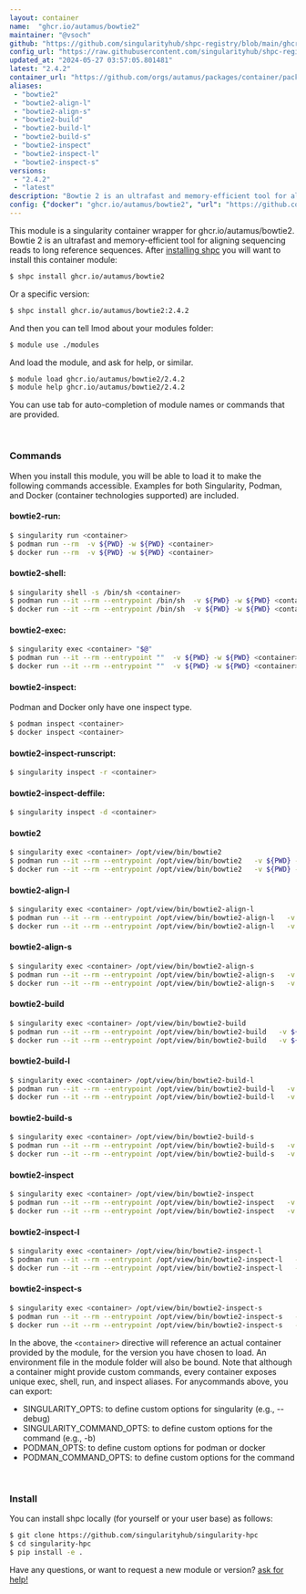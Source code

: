 ```yaml
---
layout: container
name:  "ghcr.io/autamus/bowtie2"
maintainer: "@vsoch"
github: "https://github.com/singularityhub/shpc-registry/blob/main/ghcr.io/autamus/bowtie2/container.yaml"
config_url: "https://raw.githubusercontent.com/singularityhub/shpc-registry/main/ghcr.io/autamus/bowtie2/container.yaml"
updated_at: "2024-05-27 03:57:05.801481"
latest: "2.4.2"
container_url: "https://github.com/orgs/autamus/packages/container/package/bowtie2"
aliases:
 - "bowtie2"
 - "bowtie2-align-l"
 - "bowtie2-align-s"
 - "bowtie2-build"
 - "bowtie2-build-l"
 - "bowtie2-build-s"
 - "bowtie2-inspect"
 - "bowtie2-inspect-l"
 - "bowtie2-inspect-s"
versions:
 - "2.4.2"
 - "latest"
description: "Bowtie 2 is an ultrafast and memory-efficient tool for aligning sequencing reads to long reference sequences."
config: {"docker": "ghcr.io/autamus/bowtie2", "url": "https://github.com/orgs/autamus/packages/container/package/bowtie2", "maintainer": "@vsoch", "description": "Bowtie 2 is an ultrafast and memory-efficient tool for aligning sequencing reads to long reference sequences.", "latest": {"2.4.2": "sha256:edf4727dcdcd056dcad3f779cb368634c5f474a83b697c510c6f1dd40c44e4da"}, "tags": {"2.4.2": "sha256:edf4727dcdcd056dcad3f779cb368634c5f474a83b697c510c6f1dd40c44e4da", "latest": "sha256:edf4727dcdcd056dcad3f779cb368634c5f474a83b697c510c6f1dd40c44e4da"}, "aliases": {"bowtie2": "/opt/view/bin/bowtie2", "bowtie2-align-l": "/opt/view/bin/bowtie2-align-l", "bowtie2-align-s": "/opt/view/bin/bowtie2-align-s", "bowtie2-build": "/opt/view/bin/bowtie2-build", "bowtie2-build-l": "/opt/view/bin/bowtie2-build-l", "bowtie2-build-s": "/opt/view/bin/bowtie2-build-s", "bowtie2-inspect": "/opt/view/bin/bowtie2-inspect", "bowtie2-inspect-l": "/opt/view/bin/bowtie2-inspect-l", "bowtie2-inspect-s": "/opt/view/bin/bowtie2-inspect-s"}}
---
```


This module is a singularity container wrapper for ghcr.io/autamus/bowtie2.
Bowtie 2 is an ultrafast and memory-efficient tool for aligning sequencing reads to long reference sequences.
After [installing shpc](#install) you will want to install this container module:


```bash
$ shpc install ghcr.io/autamus/bowtie2
```

Or a specific version:

```bash
$ shpc install ghcr.io/autamus/bowtie2:2.4.2
```

And then you can tell lmod about your modules folder:

```bash
$ module use ./modules
```

And load the module, and ask for help, or similar.

```bash
$ module load ghcr.io/autamus/bowtie2/2.4.2
$ module help ghcr.io/autamus/bowtie2/2.4.2
```

You can use tab for auto-completion of module names or commands that are provided.

<br>

### Commands

When you install this module, you will be able to load it to make the following commands accessible.
Examples for both Singularity, Podman, and Docker (container technologies supported) are included.

#### bowtie2-run:

```bash
$ singularity run <container>
$ podman run --rm  -v ${PWD} -w ${PWD} <container>
$ docker run --rm  -v ${PWD} -w ${PWD} <container>
```

#### bowtie2-shell:

```bash
$ singularity shell -s /bin/sh <container>
$ podman run --it --rm --entrypoint /bin/sh  -v ${PWD} -w ${PWD} <container>
$ docker run --it --rm --entrypoint /bin/sh  -v ${PWD} -w ${PWD} <container>
```

#### bowtie2-exec:

```bash
$ singularity exec <container> "$@"
$ podman run --it --rm --entrypoint ""  -v ${PWD} -w ${PWD} <container> "$@"
$ docker run --it --rm --entrypoint ""  -v ${PWD} -w ${PWD} <container> "$@"
```

#### bowtie2-inspect:

Podman and Docker only have one inspect type.

```bash
$ podman inspect <container>
$ docker inspect <container>
```

#### bowtie2-inspect-runscript:

```bash
$ singularity inspect -r <container>
```

#### bowtie2-inspect-deffile:

```bash
$ singularity inspect -d <container>
```


#### bowtie2

```bash
$ singularity exec <container> /opt/view/bin/bowtie2
$ podman run --it --rm --entrypoint /opt/view/bin/bowtie2   -v ${PWD} -w ${PWD} <container> -c " $@"
$ docker run --it --rm --entrypoint /opt/view/bin/bowtie2   -v ${PWD} -w ${PWD} <container> -c " $@"
```


#### bowtie2-align-l

```bash
$ singularity exec <container> /opt/view/bin/bowtie2-align-l
$ podman run --it --rm --entrypoint /opt/view/bin/bowtie2-align-l   -v ${PWD} -w ${PWD} <container> -c " $@"
$ docker run --it --rm --entrypoint /opt/view/bin/bowtie2-align-l   -v ${PWD} -w ${PWD} <container> -c " $@"
```


#### bowtie2-align-s

```bash
$ singularity exec <container> /opt/view/bin/bowtie2-align-s
$ podman run --it --rm --entrypoint /opt/view/bin/bowtie2-align-s   -v ${PWD} -w ${PWD} <container> -c " $@"
$ docker run --it --rm --entrypoint /opt/view/bin/bowtie2-align-s   -v ${PWD} -w ${PWD} <container> -c " $@"
```


#### bowtie2-build

```bash
$ singularity exec <container> /opt/view/bin/bowtie2-build
$ podman run --it --rm --entrypoint /opt/view/bin/bowtie2-build   -v ${PWD} -w ${PWD} <container> -c " $@"
$ docker run --it --rm --entrypoint /opt/view/bin/bowtie2-build   -v ${PWD} -w ${PWD} <container> -c " $@"
```


#### bowtie2-build-l

```bash
$ singularity exec <container> /opt/view/bin/bowtie2-build-l
$ podman run --it --rm --entrypoint /opt/view/bin/bowtie2-build-l   -v ${PWD} -w ${PWD} <container> -c " $@"
$ docker run --it --rm --entrypoint /opt/view/bin/bowtie2-build-l   -v ${PWD} -w ${PWD} <container> -c " $@"
```


#### bowtie2-build-s

```bash
$ singularity exec <container> /opt/view/bin/bowtie2-build-s
$ podman run --it --rm --entrypoint /opt/view/bin/bowtie2-build-s   -v ${PWD} -w ${PWD} <container> -c " $@"
$ docker run --it --rm --entrypoint /opt/view/bin/bowtie2-build-s   -v ${PWD} -w ${PWD} <container> -c " $@"
```


#### bowtie2-inspect

```bash
$ singularity exec <container> /opt/view/bin/bowtie2-inspect
$ podman run --it --rm --entrypoint /opt/view/bin/bowtie2-inspect   -v ${PWD} -w ${PWD} <container> -c " $@"
$ docker run --it --rm --entrypoint /opt/view/bin/bowtie2-inspect   -v ${PWD} -w ${PWD} <container> -c " $@"
```


#### bowtie2-inspect-l

```bash
$ singularity exec <container> /opt/view/bin/bowtie2-inspect-l
$ podman run --it --rm --entrypoint /opt/view/bin/bowtie2-inspect-l   -v ${PWD} -w ${PWD} <container> -c " $@"
$ docker run --it --rm --entrypoint /opt/view/bin/bowtie2-inspect-l   -v ${PWD} -w ${PWD} <container> -c " $@"
```


#### bowtie2-inspect-s

```bash
$ singularity exec <container> /opt/view/bin/bowtie2-inspect-s
$ podman run --it --rm --entrypoint /opt/view/bin/bowtie2-inspect-s   -v ${PWD} -w ${PWD} <container> -c " $@"
$ docker run --it --rm --entrypoint /opt/view/bin/bowtie2-inspect-s   -v ${PWD} -w ${PWD} <container> -c " $@"
```



In the above, the `<container>` directive will reference an actual container provided
by the module, for the version you have chosen to load. An environment file in the
module folder will also be bound. Note that although a container
might provide custom commands, every container exposes unique exec, shell, run, and
inspect aliases. For anycommands above, you can export:

 - SINGULARITY_OPTS: to define custom options for singularity (e.g., --debug)
 - SINGULARITY_COMMAND_OPTS: to define custom options for the command (e.g., -b)
 - PODMAN_OPTS: to define custom options for podman or docker
 - PODMAN_COMMAND_OPTS: to define custom options for the command

<br>

### Install

You can install shpc locally (for yourself or your user base) as follows:

```bash
$ git clone https://github.com/singularityhub/singularity-hpc
$ cd singularity-hpc
$ pip install -e .
```

Have any questions, or want to request a new module or version? [ask for help!](https://github.com/singularityhub/singularity-hpc/issues)